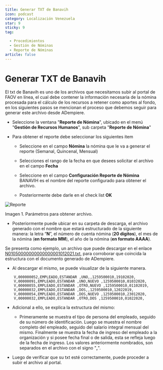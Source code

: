 ```yaml
---
title: Generar TXT de Banavih
icon: podcast
category: Localización Venezuela
star: 9
sticky: 9
tag:

  - Procedimientos
  - Gestión de Nóminas
  - Reporte de Nóminas
article: false
---
```


**Generar TXT de Banavih**
==========================

El txt de Banavih es uno de los archivos que necesitamos subir al portal de FAOV en línea, el cual debe contener la información necesaria de la nómina procesada para el cálculo de los recursos a retener como aportes al fondo, en los siguientes pasos se mencionan el proceso que debemos seguir para generar este archivo desde ADempiere.

- Seleccione la ventana "**Reporte de Nómina**", ubicado en el menú "**Gestión de Recursos Humanos**", sub carpeta "**Reporte de Nómina**"

- Para obtener el reporte debe seleccionar los siguientes item

  - Seleccione en el campo **Nómina** la nómina que le va a generar el reporte (Semanal, Quincenal, Mensual)

  - Selecciones el rango de la fecha en que desees solicitar el archivo en el campo **Fecha**
  
  - Seleccione en el campo **Configuración Reporte de Nómina** BANAVIH es el nombre del reporte configurado para obtener el archivo.

  - Posteriormente debe darle en el check list **OK**

![Reporte](/assets/img/docs/lve/procedures/payroll/payroll-report/resources/banavih.png)

Imagen 1. Parámetros para obtener archivo.

- Posteriormente puede ubicar en su carpeta de descarga, el archivo generado con el nombre que estará estructurado de la siguiente manera: la letra “**N**”, el número de cuenta nómina (**20 dígitos**), el mes de la nómina (**en formato MM**), el año de la nómina (**en formato AAAA**).

Se presenta como ejemplo, un archivo que puede descargar en el enlace [N01050000000000000001012021.txt](/assets/img/docs/lve/procedures/payroll/payroll-report/resources/N01050000000000000001012021.txt), para corroborar que coincida la estructura con el documento generado de ADempiere.

- Al descargar el mismo, se puede visualizar de la siguiente manera.

~~~
    V,000000052,EMPLEADO,ESTANDAR ,UNO,,1259500010,19102020,
    V,00000091,EMPLEADO,ESTANDAR ,UNO,NUEVO ,1259500010,01032020,
    V,00000055,EMPLEADO,ESTANDAR ,OTRO,NUEVO ,1259500010,01102019,
    V,00000032,EMPLEADO,ESTANDAR ,DOS,,1259500010,12022019,
    V,00000054,EMPLEADO,ESTANDAR ,DOS,NUEVO ,1259500010,23012020,
    V,00000032,EMPLEADO,ESTANDAR ,OTRO,DOS ,1259500010,01022020,
~~~

- Adicional a ello, se explica la extructura del mismo:

  - Primeramente se muestra el tipo de persona del empleado, seguido de su número de identificación. Luego se muestra el nombre completo del empleado, seguido del salario integral mensual del mismo. Finalmente se muestra la fecha de ingreso del empleado a la organización y si posee fecha final o de salida, esta se refleja luego de la fecha de ingreso. Los valores anteriormente nombrados, son separados en el archivo con el signo "**,**".

- Luego de verificar que su txt esté correctamente, puede proceder a subir el archivo al portal.
